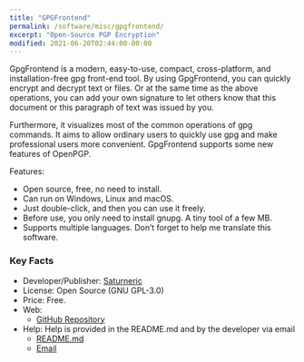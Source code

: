 ```yaml
---
title: "GPGFrontend"
permalink: /software/misc/gpgfrontend/
excerpt: "Open-Source PGP Encryption"
modified: 2021-06-20T02:44:00-00:00
---
```


GpgFrontend is a modern, easy-to-use, compact, cross-platform, and installation-free gpg front-end tool. By using GpgFrontend, you can quickly encrypt and decrypt text or files. Or at the same time as the above operations, you can add your own signature to let others know that this document or this paragraph of text was issued by you.

Furthermore, it visualizes most of the common operations of gpg commands. It aims to allow ordinary users to quickly use gpg and make professional users more convenient. GpgFrontend supports some new features of OpenPGP.

Features:

* Open source, free, no need to install.
* Can run on Windows, Linux and macOS.
* Just double-click, and then you can use it freely.
* Before use, you only need to install gnupg. A tiny tool of a few MB.
* Supports multiple languages. Don’t forget to help me translate this software.

### Key Facts

* Developer/Publisher: [Saturneric](https://bktus.com/)
* License: Open Source (GNU GPL-3.0)
* Price: Free.
* Web:
  * [GitHub Repository](https://github.com/saturneric/GpgFrontend)
* Help: Help is provided in the README.md and by the developer via email
	* [README.md](https://github.com/saturneric/GpgFrontend/blob/main/README.md)
	* [Email](mailto:eric@bktus.com)
  
